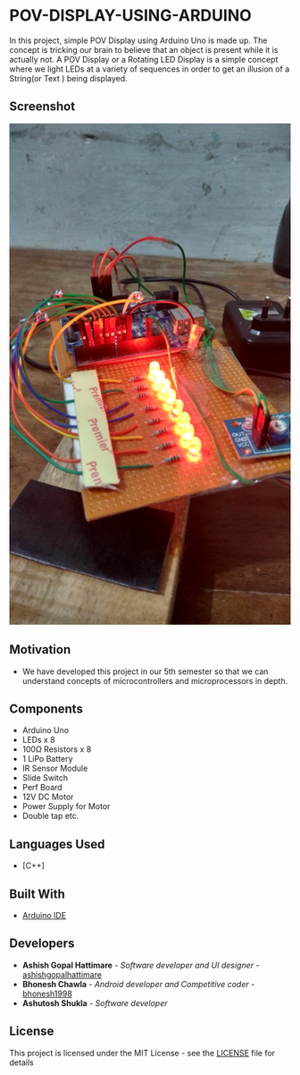 # POV-DISPLAY-USING-ARDUINO
In this project, simple POV Display using Arduino Uno is made up.
The concept is tricking our brain to believe that an object is present while it is actually not. A POV Display or a Rotating LED Display is a simple concept where we light LEDs at a variety of sequences in order to get an illusion of a String(or Text ) being displayed.

## Screenshot
![alt-text](https://github.com/bhonesh1998/POV-DISPLAY-USING-ARDUINO/blob/master/pic.jpeg)

## Motivation
* We have developed this project in our 5th semester so that we can understand concepts of microcontrollers and microprocessors in depth.

## Components
* Arduino Uno
* LEDs x 8
* 100Ω Resistors x 8
* 1 LiPo Battery
* IR Sensor Module
* Slide Switch
* Perf Board
* 12V DC Motor
* Power Supply for Motor
* Double tap etc.


## Languages Used
* [C++]

## Built With
* [Arduino IDE](https://www.arduino.cc/en/Main/Software)


## Developers
* **Ashish Gopal Hattimare** - *Software developer and UI designer* - [ashishgopalhattimare](https://github.com/ashishgopalhattimare)
* **Bhonesh Chawla** - *Android developer and Competitive coder* - [bhonesh1998](https://github.com/bhonesh1998)
* **Ashutosh Shukla** - *Software developer*

## License

This project is licensed under the MIT License - see the [LICENSE](LICENSE) file for details
